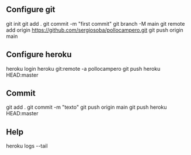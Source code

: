 ## Configure git
git init
git add .
git commit -m "first commit"
git branch -M main
git remote add origin https://github.com/sergiosoba/pollocampero.git
git push origin main

## Configure heroku
heroku login
heroku git:remote -a pollocampero
git push heroku HEAD:master

## Commit
git add .
git commit -m "texto"
git push origin main
git push heroku HEAD:master

## Help
heroku logs --tail